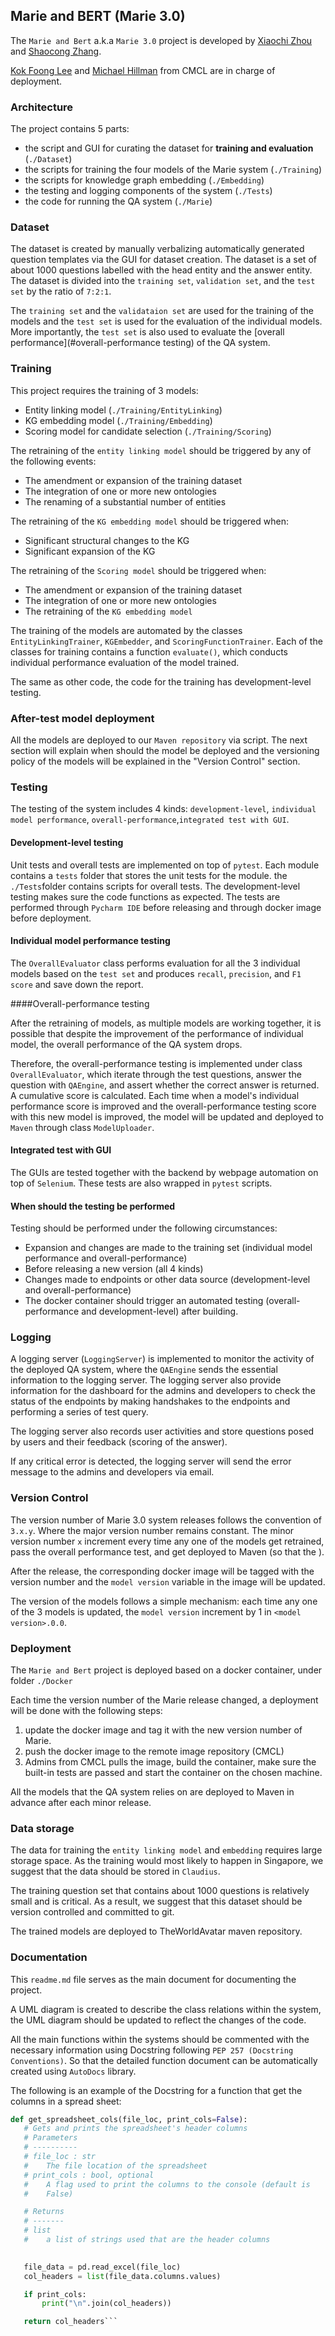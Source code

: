## Marie and BERT (Marie 3.0)
The ``Marie and Bert`` a.k.a `Marie 3.0` project is developed by [Xiaochi Zhou](xz378@cam.ac.uk) and [Shaocong Zhang](sz375@cam.ac.uk).


[Kok Foong Lee](kflee@cmclinnovations.com) and [Michael Hillman](mdhillman@cmclinnovations.com) from CMCL are in charge of deployment. 

### Architecture
The project contains 5 parts: 
- the script and GUI for curating the dataset for **training and evaluation** (`./Dataset`)
- the scripts for training the four models of the Marie system (`./Training`)
- the scripts for knowledge graph embedding (`./Embedding`)
- the testing and logging components of the system (`./Tests`)
- the code for running the QA system  (`./Marie`)


### Dataset
The dataset is created by manually verbalizing automatically generated question templates via the GUI for dataset creation. 
The dataset is a set of about 1000 questions labelled with the head entity and the answer entity. The dataset is divided
into the ``training set``, ``validation set``, and the ``test set`` by the ratio of `7:2:1`. 

The ``training set`` and the `validataion set` are used for the training of the models and the ``test set`` 
is used for the evaluation of the individual models. More importantly, the ``test set`` is also used to evaluate the [overall performance](#overall-performance testing) 
of the QA system. 

### Training
This project requires the training of 3 models:
  - Entity linking model (`./Training/EntityLinking`)
  - KG embedding model (`./Training/Embedding`)
  - Scoring model for candidate selection (`./Training/Scoring`)
 
The retraining of the  `entity linking model` should be triggered by any of the following events:

- The amendment or expansion of the training dataset
- The integration of one or more new ontologies
- The renaming of a substantial number of entities

The retraining of the ``KG embedding model`` should be triggered when:
- Significant structural changes to the KG
- Significant expansion of the KG

The retraining of the ``Scoring model`` should be triggered when: 
- The amendment or expansion of the training dataset
- The integration of one or more new ontologies
- The retraining of the ``KG embedding model``

The training of the models are automated by the classes ``EntityLinkingTrainer``, ``KGEmbedder``, and ``ScoringFunctionTrainer``. Each 
of the classes for training contains a function ``evaluate()``, which conducts individual performance evaluation of the model trained. 

The same as other code, the code for the training has development-level testing. 

### After-test model deployment
All the models are deployed to our ``Maven repository`` via script. The next section will explain when should the model be deployed and the versioning policy of the models will be explained in the "Version Control"
section. 

### Testing
The testing of the system includes 4 kinds: ``development-level``, ``individual model performance``, ``overall-performance``,``integrated test with GUI``. 

#### Development-level testing 

Unit tests and overall tests are implemented on top of ``pytest``. Each module contains a `tests` folder that stores
the unit tests for the module. the ``./Tests``folder contains scripts for overall tests. The development-level testing 
makes sure the code functions as expected. The tests are performed through ``Pycharm IDE`` before releasing and through
docker image before deployment. 

#### Individual model performance testing
The ``OverallEvaluator`` class performs evaluation for all the 3 individual models based on the 
``test set`` and produces ``recall``, ``precision``, and ``F1 score`` and save down the report. 

####Overall-performance testing

After the retraining of models, as multiple models are working together, it is possible that despite the improvement 
of the performance of individual model, the overall performance of the QA system drops. 

Therefore, the overall-performance testing is implemented under class ``OverallEvaluator``, which iterate through the test questions, answer the question with ``QAEngine``, and assert whether the 
correct answer is returned. A cumulative score is calculated.  Each time when a model's individual performance score is improved and the 
overall-performance testing score with this new model is improved, the model will be updated and deployed to ``Maven`` through class `ModelUploader`. 

#### Integrated test with GUI
The GUIs are tested together with the backend by webpage automation on top of ``Selenium``. These tests
are also wrapped in ``pytest`` scripts. 


#### When should the testing be performed  
Testing should be performed under the following circumstances:
- Expansion and changes are made to the training set (individual model performance and overall-performance)
- Before releasing a new version (all 4 kinds)
- Changes made to endpoints or other data source (development-level and overall-performance)
- The docker container should trigger an automated testing (overall-performance and development-level) after building. 


### Logging 
A logging server (`LoggingServer`) is implemented to monitor the activity of the deployed QA system, where the ``QAEngine`` sends the essential information to the logging server.
The logging server also provide information for the dashboard for the admins and developers to check the status of the endpoints by making handshakes to the endpoints and performing
a series of test query. 

The logging server also records user activities and store questions posed by users and their feedback (scoring of the answer). 

If any critical error is detected, the logging server will send the error message to the admins and developers via email. 

### Version Control

The version number of Marie 3.0 system releases follows the convention of ``3.x.y``. Where the major version number 
remains constant. The minor version number ``x`` increment every time any one of the models
get retrained, pass the overall performance test, and get deployed to Maven (so that the ).  

After the release, the corresponding docker image will be tagged with the version number and the 
``model version`` variable in the image will be updated. 

The version of the models follows a simple mechanism: each time any one of the 3 models is updated, the ``model version`` increment by 1 in `<model version>.0.0`. 

### Deployment
The ``Marie and Bert`` project is deployed based on a docker container, under folder `./Docker`

Each time the version number of the Marie release changed, a deployment will be done with the following steps:

1. update the docker image and tag it with the new version number of Marie.
2. push the docker image to the remote image repository (CMCL)
3. Admins from CMCL pulls the image, build the container, make sure the built-in tests are passed and start the container on the chosen machine. 

All the models that the QA system relies on are deployed to Maven in advance after each minor release. 


### Data storage

The data for training the ``entity linking model`` and ``embedding`` requires large storage space. As the training would most likely to happen in Singapore, we suggest that the data should be stored in ``Claudius``. 

The training question set that contains about 1000 questions is relatively small and is critical. As a result, we suggest that this dataset should be version controlled and committed to git. 

The trained models are deployed to TheWorldAvatar maven repository. 


### Documentation

This ``readme.md`` file serves as the main document for documenting the project. 

A UML diagram is created to describe the class relations within the system, the UML diagram should be updated to reflect the changes 
of the code. 

All the main functions within the systems should be commented with the necessary information using Docstring following ``PEP 257 (Docstring Conventions)``. 
So that the detailed function document can be automatically created using ``AutoDocs`` library. 


The following is an example of the Docstring for a function that get the columns in a spread sheet:

 ```python
 def get_spreadsheet_cols(file_loc, print_cols=False):
    # Gets and prints the spreadsheet's header columns
    # Parameters
    # ----------
    # file_loc : str
    #    The file location of the spreadsheet
    # print_cols : bool, optional
    #    A flag used to print the columns to the console (default is
    #    False)

    # Returns
    # -------
    # list
    #    a list of strings used that are the header columns
    

    file_data = pd.read_excel(file_loc)
    col_headers = list(file_data.columns.values)

    if print_cols:
        print("\n".join(col_headers))

    return col_headers```
